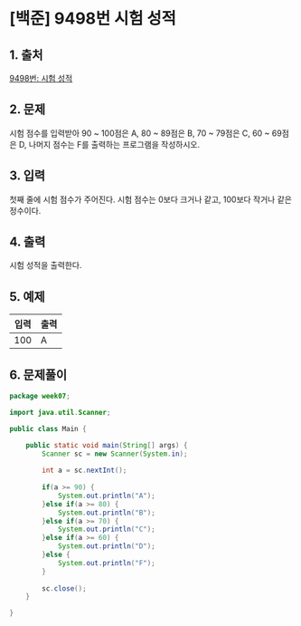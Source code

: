 # [백준] 9498번 시험 성적

## 1. 출처

[9498번: 시험 성적](https://www.acmicpc.net/problem/9498)

## 2. 문제

시험 점수를 입력받아 90 ~ 100점은 A, 80 ~ 89점은 B, 70 ~ 79점은 C, 60 ~ 69점은 D, 나머지 점수는 F를 출력하는 프로그램을 작성하시오.

## 3. 입력

첫째 줄에 시험 점수가 주어진다. 시험 점수는 0보다 크거나 같고, 100보다 작거나 같은 정수이다.

## 4. 출력

시험 성적을 출력한다.

## 5. 예제

| 입력 | 출력 |
| --- | --- |
| 100 | A |

## 6. 문제풀이

```java
package week07;

import java.util.Scanner;

public class Main {

	public static void main(String[] args) {
		Scanner sc = new Scanner(System.in);
		
		int a = sc.nextInt();
		
		if(a >= 90) {
			System.out.println("A");
		}else if(a >= 80) {
			System.out.println("B");
		}else if(a >= 70) {
			System.out.println("C");
		}else if(a >= 60) {
			System.out.println("D");
		}else {
			System.out.println("F");
		}
		
		sc.close();
	}

}
```